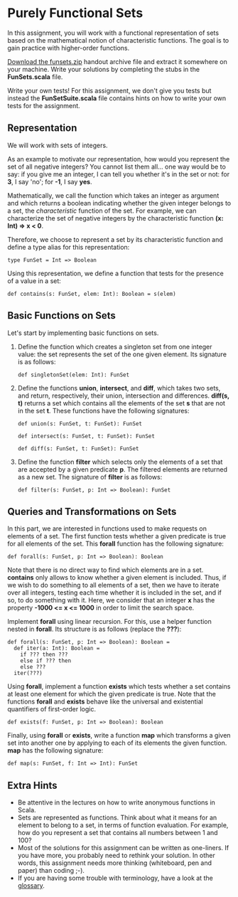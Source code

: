 # Purely Functional Sets

In this assignment, you will work with a functional representation of sets based on the mathematical notion of
characteristic functions. The goal is to gain practice with higher-order functions.

[Download the funsets.zip](https://moocs.scala-lang.org/~dockermoocs/handouts/scala-3/funsets.zip) handout archive file
and extract it somewhere on your machine. Write your solutions by completing the stubs in the **FunSets.scala** file.

Write your own tests! For this assignment, we don't give you tests but instead the **FunSetSuite.scala** file contains
hints on how to write your own tests for the assignment.

## Representation

We will work with sets of integers.

As an example to motivate our representation, how would you represent the set of all negative integers? You cannot list
them all... one way would be to say: if you give me an integer, I can tell you whether it's in the set or not: for
**3**, I say 'no'; for **-1**, I say **yes**.

Mathematically, we call the function which takes an integer as argument and which returns a boolean indicating whether
the given integer belongs to a set, the *characteristic* function of the set. For example, we can characterize the set
of negative integers by the characteristic function **(x: Int) => x < 0**.

Therefore, we choose to represent a set by its characteristic function and define a type alias for this representation:

    type FunSet = Int => Boolean

Using this representation, we define a function that tests for the presence of a value in a set:

    def contains(s: FunSet, elem: Int): Boolean = s(elem)

## Basic Functions on Sets

Let's start by implementing basic functions on sets.

1. Define the function which creates a singleton set from one integer value: the set represents the set of the one given
   element. Its signature is as follows:
   
   `def singletonSet(elem: Int): FunSet`
2. Define the functions **union**, **intersect**, and **diff**, which takes two sets, and return, respectively, their
   union, intersection and differences. **diff(s, t)** returns a set which contains all the elements of the set **s**
   that are not in the set **t**. These functions have the following signatures:

   `def union(s: FunSet, t: FunSet): FunSet`

   `def intersect(s: FunSet, t: FunSet): FunSet`

   `def diff(s: FunSet, t: FunSet): FunSet`
3. Define the function **filter** which selects only the elements of a set that are accepted by a given predicate **p**.
   The filtered elements are returned as a new set. The signature of **filter** is as follows:

   `def filter(s: FunSet, p: Int => Boolean): FunSet`

## Queries and Transformations on Sets

In this part, we are interested in functions used to make requests on elements of a set. The first function tests
whether a given predicate is true for all elements of the set. This **forall** function has the following signature:

    def forall(s: FunSet, p: Int => Boolean): Boolean

Note that there is no direct way to find which elements are in a set. **contains** only allows to know whether a given
element is included. Thus, if we wish to do something to all elements of a set, then we have to iterate over all
integers, testing each time whether it is included in the set, and if so, to do something with it. Here, we consider
that an integer **x** has the property **-1000 <= x <= 1000** in order to limit the search space.

Implement **forall** using linear recursion. For this, use a helper function nested in **forall**. Its structure is as
follows (replace the **???**):

    def forall(s: FunSet, p: Int => Boolean): Boolean =
      def iter(a: Int): Boolean =
        if ??? then ???
        else if ??? then
        else ???
      iter(???)

Using **forall**, implement a function **exists** which tests whether a set contains at least one element for which the
given predicate is true. Note that the functions **forall** and **exists** behave like the universal and existential
quantifiers of first-order logic.

    def exists(f: FunSet, p: Int => Boolean): Boolean

Finally, using **forall** or **exists**, write a function **map** which transforms a given set into another one by
applying to each of its elements the given function. **map** has the following signature:

    def map(s: FunSet, f: Int => Int): FunSet

## Extra Hints

- Be attentive in the lectures on how to write anonymous functions in Scala.
- Sets are represented as functions. Think about what it means for an element to belong to a set, in terms of function
  evaluation. For example, how do you represent a set that contains all numbers between 1 and 100?
- Most of the solutions for this assignment can be written as one-liners. If you have more, you probably need to rethink
  your solution. In other words, this assignment needs more thinking (whiteboard, pen and paper) than coding ;-).
- If you are having some trouble with terminology, have a look at the [glossary](http://docs.scala-lang.org/glossary/).